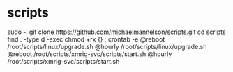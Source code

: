 # scripts

sudo -i
git clone https://github.com/michaelmannelson/scripts.git
cd scripts
find . -type d -exec chmod +rx {} \;
crontab -e
@reboot /root/scripts/linux/upgrade.sh
@hourly /root/scripts/linux/upgrade.sh
@reboot /root/scripts/xmrig-svc/scripts/start.sh
@hourly /root/scripts/xmrig-svc/scripts/start.sh

